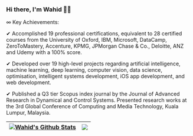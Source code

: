### Hi there, I'm Wahid 👋🏻

∞ Key Achievements: 

✔ Accomplished 19 professional certifications, equivalent to 28 certified courses from the University of Oxford, IBM, Microsoft, DataCamp, ZeroToMastery, Accenture, KPMG, JPMorgan Chase & Co., Deloitte, ANZ and Udemy with a 100% score.

✔ Developed over 19 high-level projects regarding artificial intelligence, machine learning, deep learning, computer vision, data science, optimisation, intelligent systems development, iOS app development, and web development.

✔ Published a Q3 tier Scopus index journal by the Journal of Advanced Research in Dynamical and Control Systems. Presented research works at the 3rd Global Conference of Computing and Media Technology, Kuala Lumpur, Malaysia.

| <a href="https://github.com/anuraghazra/github-readme-stats"><img align="center" src="https://github-readme-stats.vercel.app/api?username=wahidulalamriyad&show_icons=true&include_all_commits=true&theme=transparent&hide_border=true" alt="Wahid's Github Stats" /></a> | <a href="https://github.com/anuraghazra/github-readme-stats"><img align="center" src="https://github-readme-stats.vercel.app/api/top-langs/?username=wahidulalamriyad&langs_count=8&theme=transparent&layout=compact&hide_border=true" /></a> |
| ------------- | ------------- |
